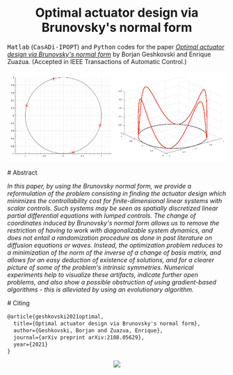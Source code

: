 
<!-- Title -->
<h1 align="center">
  Optimal actuator design via Brunovsky's normal form
</h1>

<tt>Matlab</tt> (<tt>CasADi-IPOPT</tt>) and <tt>Python</tt> codes for the paper 
[*Optimal actuator design via Brunovsky's normal form*](https://arxiv.org/abs/2108.05629) by Borjan Geshkovski and Enrique Zuazua. (Accepted in IEEE Transactions of Automatic Control.)

<p align="center">
  <img src="figures/readme.png" width="750"/>
</p>

# Abstract 

*In this paper, by using the Brunovsky normal form, we provide a reformulation of the problem consisting in finding the actuator design which minimizes the controllability cost for finite-dimensional linear systems with scalar controls. Such systems may be seen as spatially discretized linear partial differential equations with lumped controls. The change of coordinates induced by Brunovsky's normal form allows us to remove the restriction of having to work with diagonalizable system dynamics, and does not entail a randomization procedure as done in past literature on diffusion equations or waves. Instead, the optimization problem reduces to a minimization of the norm of the inverse of a change of basis matrix, and allows for an easy deduction of existence of solutions, and for a clearer picture of some of the problem's intrinsic symmetries. Numerical experiments help to visualize these artifacts, indicate further open problems, and also show a possible obstruction of using gradient-based algorithms - this is alleviated by using an evolutionary algorithm.*

# Citing

```
@article{geshkovski2021optimal,
  title={Optimal actuator design via Brunovsky's normal form},
  author={Geshkovski, Borjan and Zuazua, Enrique},
  journal={arXiv preprint arXiv:2108.05629},
  year={2021}
}
```

<p align="center">
  <img src="https://zenodo.org/badge/DOI/10.48550/arXiv.2108.05629.svg" link="https://arxiv.org/abs/2108.05629">
</p>
